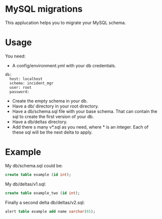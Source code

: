# MySQL migrations #
This applucation helps you to migrate your MySQL schema.

# Usage #
You need:
 * A config/environment.yml with your db credentials.

```
db:
  host: localhost
  schema: incident_mgr
  user: root
  password:
```
 * Create the empty schema in your db.
 * Have a db/ directory in your root directory.
 * Have a db/schema.sql file with your base schema. That can contain the sql to create the first version of your db.
 * Have a db/deltas directory.
 * Add there s many v*.sql as you need, where * is an integer. Each of these sql will be the next delta to apply.

# Example #
My db/schema.sql could be:
```sql
create table example (id int);
```
My db/deltas/v1.sql:
```sql
create table example_two (id int);
```
Finally a second delta db/deltas/v2.sql:
```sql
alert table example add name varchar(65);
```
